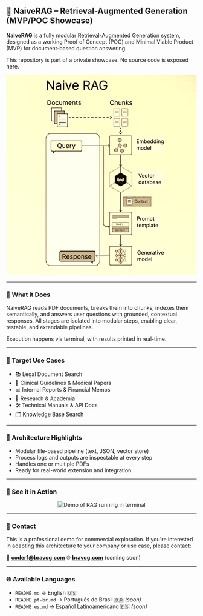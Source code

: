 ## 📂 NaiveRAG – Retrieval-Augmented Generation (MVP/POC Showcase)

**NaiveRAG** is a fully modular Retrieval-Augmented Generation system, designed as a working Proof of Concept (POC) and Minimal Viable Product (MVP) for document-based question answering.

This repository is part of a private showcase. No source code is exposed here.

![Naive RAG Diagram](assets/naiveRAG.png)

---

### 🧠 What it Does

NaiveRAG reads PDF documents, breaks them into chunks, indexes them semantically, and answers user questions with grounded, contextual responses. All stages are isolated into modular steps, enabling clear, testable, and extendable pipelines.

Execution happens via terminal, with results printed in real-time.

---

### 🎯 Target Use Cases

* 📚 Legal Document Search
* 🏥 Clinical Guidelines & Medical Papers
* 📊 Internal Reports & Financial Memos
* 🧪 Research & Academia
* 🛠 Technical Manuals & API Docs
* 🗂 Knowledge Base Search

---

### 🔧 Architecture Highlights

* Modular file-based pipeline (text, JSON, vector store)
* Process logs and outputs are inspectable at every step
* Handles one or multiple PDFs
* Ready for real-world extension and integration

---

### 👀 See it in Action

<p align="center">
  <img src="assets/demo.gif" alt="Demo of RAG running in terminal" width="600"/>
</p>

---

### 📩 Contact

This is a professional demo for commercial exploration.
If you're interested in adapting this architecture to your company or use case, please contact:

📧 **[coder1@bravog.com](mailto:coder1@bravog.com)**
🌐 **[bravog.com](https://bravog.com)** (coming soon)

---

### 🌐 Available Languages

* `README.md` → English 🇺🇸
* `README.pt-br.md` → Português do Brasil 🇧🇷 *(soon)*
* `README.es.md` → Español Latinoamericano 🇪🇸 *(soon)*
